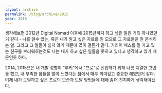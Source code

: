 ```yaml
---
layout: archive
permalink: /blog/archive/2015
year: 2015
---
```


생각해보면 2012년 Digital Nomad 이후에 2015년까지 하고 싶은 일은 거의 하나였던거 같다 - 나를 알수 있는, 혹은 내가 알고 싶은 자료를 잘 모으로 그 자료들을 잘 분석하는 일. 그리고 그 일들이 쉽지 않기 때문에 많이 겉돈거 같다. 커리어 패스를 잘 가고 있는 친구를 부러워하는것도 나는 내가 하고 싶은 일들을 못하고 있다고 생각하고 있기 때문인듯 하다.

2014, 2015년은 내 개발 성향이 "루키"에서 "프로"로 진입하기 위해 나름 치열한 고민을 했고, 내 부족한 점들을 많이 느꼈다는 점에서 매우 의미깊고 중요한 해였던거 같다. 이제 내가 도달하고 싶은 프로의 모습과 도달 방법들에 대해 좀더 진지하게 생각해야겠다.
